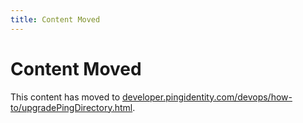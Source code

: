 ```yaml
---
title: Content Moved
---
```

# Content Moved

This content has moved to [developer.pingidentity.com/devops/how-to/upgradePingDirectory.html](https://developer.pingidentity.com/devops/how-to/upgradePingDirectory.html).
